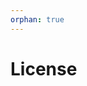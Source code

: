 ```yaml
---
orphan: true
---
```


# License

```{include} ../LICENSE

```
                                                